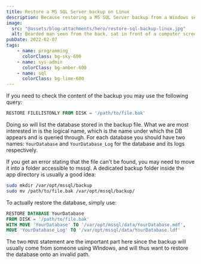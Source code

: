 ```yaml
---
title: Restore a MS SQL Server backup on Linux
description: Because restoring a MS SQL Server backup from a Windows server onto your machine can be a pain
image:
  src: "@assets/blog-attachments/hero/restore-sql-backup-linux.jpg"
  alt: Bearded man seen from the back, sat in front of a computer screen. A loading wheel appears on said screen along with the title "Recovery"
pubDate: 2022-02-07
tags:
    - name: programming
      colorClass: bg-sky-600
    - name: sys-admin
      colorClass: bg-amber-600
    - name: sql
      colorClass: bg-lime-600
---
```


If you need to check the content of the backup you may use the following query:

```sql
RESTORE FILELISTONLY FROM DISK = '/path/to/file.bak'
```

Doing so will list the database stored in the backup file. What we are most interested in is the logical name, which is the name under which the DB appears and is queried through. For each database you should have two names: `YourDatabase` and `YourDatabase_Log` for the database and its logs respectively.

If you get an error stating that the file can't be found, you may need to move it into a folder accessible to mssql. A dedicated backup folder inside the app directory is usually a good idea:

```sh
sudo mkdir /var/opt/mssql/backup
sudo mv /path/to/file.bak /var/opt/mssql/backup/
```

To actually restore the database, simply use:

```sql
RESTORE DATABASE YourDatabase
FROM DISK = '/path/to/file.bak'
WITH MOVE 'YourDatabase' TO '/var/opt/mssql/data/YourDatabase.mdf',
MOVE 'YourDatabase_Log' TO '/var/opt/mssql/data/YourDatabase.ldf'
```

The two `MOVE` statement are the important part here since the backup will usually come from someone using WIndows, and will thus want to restore the database onto an invalid path.
